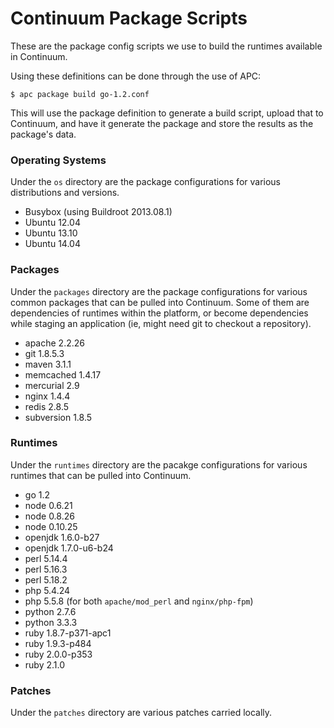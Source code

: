 # Continuum Package Scripts

These are the package config scripts we use to build the runtimes available in
Continuum.

Using these definitions can be done through the use of APC:

```console
$ apc package build go-1.2.conf
```

This will use the package definition to generate a build script, upload that to
Continuum, and have it generate the package and store the results as the
package's data.

### Operating Systems

Under the `os` directory are the package configurations for various
distributions and versions.

* Busybox (using Buildroot 2013.08.1)
* Ubuntu 12.04
* Ubuntu 13.10
* Ubuntu 14.04

### Packages

Under the `packages` directory are the package configurations for various common
packages that can be pulled into Continuum. Some of them are dependencies of
runtimes within the platform, or become dependencies while staging an
application (ie, might need git to checkout a repository).

* apache 2.2.26
* git 1.8.5.3
* maven 3.1.1
* memcached 1.4.17
* mercurial 2.9
* nginx 1.4.4
* redis 2.8.5
* subversion 1.8.5

### Runtimes

Under the `runtimes` directory are the pacakge configurations for various
runtimes that can be pulled into Continuum.

* go 1.2
* node 0.6.21
* node 0.8.26
* node 0.10.25
* openjdk 1.6.0-b27
* openjdk 1.7.0-u6-b24
* perl 5.14.4
* perl 5.16.3
* perl 5.18.2
* php 5.4.24
* php 5.5.8 (for both `apache/mod_perl` and `nginx/php-fpm`)
* python 2.7.6
* python 3.3.3
* ruby 1.8.7-p371-apc1
* ruby 1.9.3-p484
* ruby 2.0.0-p353
* ruby 2.1.0

### Patches

Under the `patches` directory are various patches carried locally.
